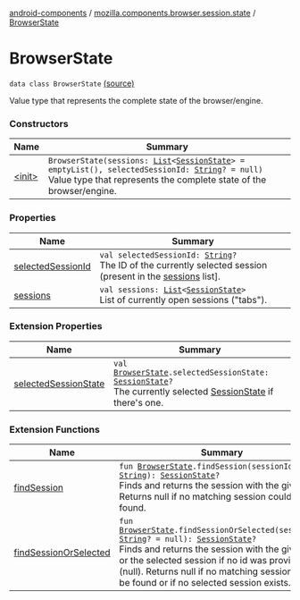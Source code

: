 [android-components](../../index.md) / [mozilla.components.browser.session.state](../index.md) / [BrowserState](./index.md)

# BrowserState

`data class BrowserState` [(source)](https://github.com/mozilla-mobile/android-components/blob/master/components/browser/state/src/main/java/mozilla/components/browser/session/state/BrowserState.kt#L13)

Value type that represents the complete state of the browser/engine.

### Constructors

| Name | Summary |
|---|---|
| [&lt;init&gt;](-init-.md) | `BrowserState(sessions: `[`List`](https://kotlinlang.org/api/latest/jvm/stdlib/kotlin.collections/-list/index.html)`<`[`SessionState`](../-session-state/index.md)`> = emptyList(), selectedSessionId: `[`String`](https://kotlinlang.org/api/latest/jvm/stdlib/kotlin/-string/index.html)`? = null)`<br>Value type that represents the complete state of the browser/engine. |

### Properties

| Name | Summary |
|---|---|
| [selectedSessionId](selected-session-id.md) | `val selectedSessionId: `[`String`](https://kotlinlang.org/api/latest/jvm/stdlib/kotlin/-string/index.html)`?`<br>The ID of the currently selected session (present in the [sessions](sessions.md) list]. |
| [sessions](sessions.md) | `val sessions: `[`List`](https://kotlinlang.org/api/latest/jvm/stdlib/kotlin.collections/-list/index.html)`<`[`SessionState`](../-session-state/index.md)`>`<br>List of currently open sessions ("tabs"). |

### Extension Properties

| Name | Summary |
|---|---|
| [selectedSessionState](../../mozilla.components.browser.session.selector/selected-session-state.md) | `val `[`BrowserState`](./index.md)`.selectedSessionState: `[`SessionState`](../-session-state/index.md)`?`<br>The currently selected [SessionState](../-session-state/index.md) if there's one. |

### Extension Functions

| Name | Summary |
|---|---|
| [findSession](../../mozilla.components.browser.session.selector/find-session.md) | `fun `[`BrowserState`](./index.md)`.findSession(sessionId: `[`String`](https://kotlinlang.org/api/latest/jvm/stdlib/kotlin/-string/index.html)`): `[`SessionState`](../-session-state/index.md)`?`<br>Finds and returns the session with the given id. Returns null if no matching session could be found. |
| [findSessionOrSelected](../../mozilla.components.browser.session.selector/find-session-or-selected.md) | `fun `[`BrowserState`](./index.md)`.findSessionOrSelected(sessionId: `[`String`](https://kotlinlang.org/api/latest/jvm/stdlib/kotlin/-string/index.html)`? = null): `[`SessionState`](../-session-state/index.md)`?`<br>Finds and returns the session with the given id or the selected session if no id was provided (null). Returns null if no matching session could be found or if no selected session exists. |
